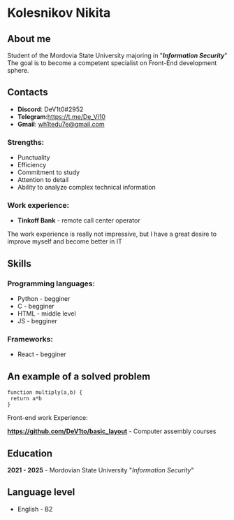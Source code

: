 # Kolesnikov Nikita 
 
## About me
Student of the Mordovia State University majoring in "***Information Security***" The goal is to become a competent  specialist on Front-End development sphere.

## Contacts

* **Discord**: DeV1t0#2952
* **Telegram**:https://t.me/De_Vi10
* **Gmail**: wh1tedu7e@gmail.com

### Strengths:
* Punctuality
* Efficiency
* Commitment to study
* Attention to detail
* Ability to analyze complex technical information

### Work experience:
* **Tinkoff Bank** - remote call center operator

The work experience is really not impressive, but I have a great desire to improve myself and become better in IT

## Skills
### Programming languages:
* Python - begginer
* C - begginer 
* HTML - middle level
* JS - begginer 

### Frameworks:
* React - begginer

## An example of a solved problem

```
function multiply(a,b) {
 return a*b
}
```
Front-end work Experience: 

**https://github.com/DeV1to/basic_layout** - Computer assembly courses

## Education 

**2021 - 2025** - Mordovian State University "*Information Security*"

## Language level

* English - B2
